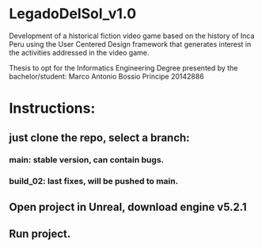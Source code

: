 #  LegadoDelSol_v1.0

Development of a historical fiction video game based on the history of Inca Peru using the User Centered Design framework that generates interest in the activities addressed in the video game.

Thesis to opt for the Informatics Engineering Degree presented by the bachelor/student:
Marco Antonio Bossio Príncipe
20142886

# Instructions:
## just clone the repo, select a branch:
### main: stable version, can contain bugs.
### build_02: last fixes, will be pushed to main.
## Open project in Unreal, download engine v5.2.1
## Run project. 
